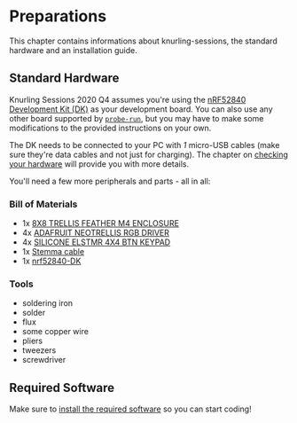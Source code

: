 # Preparations

This chapter contains informations about knurling-sessions, the standard hardware and an installation guide.

## Standard Hardware

Knurling Sessions 2020 Q4 assumes you're using the [nRF52840 Development Kit (DK)](https://www.nordicsemi.com/Software-and-Tools/Development-Kits/nRF52840-DK) as your development board. You can also use any other board supported by [`probe-run`](https://github.com/knurling-rs/probe-run), but you may have to make some modifications to the provided instructions on your own.

The DK needs to be connected to your PC with *1* micro-USB cables (make sure they're data cables and not just for charging). The chapter on [checking your hardware](./hardware.md) will provide you with more details.

You'll need a few more peripherals and parts - all in all:

### Bill of Materials
- 1x [8X8 TRELLIS FEATHER M4 ENCLOSURE](https://www.digikey.de/product-detail/de/4372/1528-4372-ND/10481841/?itemSeq=346174008)
- 4x [ADAFRUIT NEOTRELLIS RGB DRIVER](https://www.digikey.de/product-detail/de/3954/1528-2712-ND/9658070/?itemSeq=346174247)
- 4x [SILICONE ELSTMR 4X4 BTN KEYPAD](https://www.digikey.de/product-detail/de/1611/1528-1559-ND/5823361/?itemSeq=346174310)
- 1x [Stemma cable](https://www.digikey.de/products/en?keywords=1528-2751-ND)
- 1x [nrf52840-DK](https://www.digikey.de/product-detail/de/nordic-semiconductor-asa/NRF52840-DK/1490-1072-ND/8593726)

### Tools
- soldering iron
- solder
- flux
- some copper wire
- pliers
- tweezers
- screwdriver


## Required Software
Make sure to [install the required software](./installation.md) so you can start coding!




